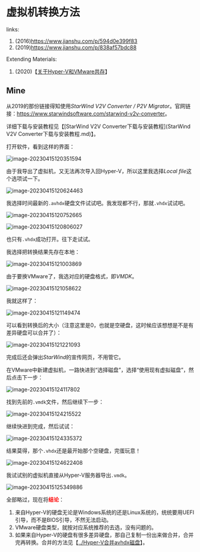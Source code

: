 # 虚拟机转换方法

links:

1. (2016)<https://www.jianshu.com/p/594d0e399f83>
2. (2019)<https://www.jianshu.com/p/838af57bdc88>

Extending Materials:

1. (2020)【[关于Hyper-V和VMware共存](https://zhuanlan.zhihu.com/p/161578626)】

## Mine

从2019的那份链接得知使用*StarWind V2V Converter / P2V Migrator*。官网链接：<https://www.starwindsoftware.com/starwind-v2v-converter>。

详细下载与安装教程见【[StarWind V2V Converter下载与安装教程](StarWind V2V Converter下载与安装教程.md)】。

打开软件，看到这样的界面：

![image-20230415120351594](虚拟机转换方法.assets/image-20230415120351594.png)

由于我导出了虚拟机，又无法再次导入回Hyper-V，所以这里我选择*Local file*这个选项试一下。

![image-20230415120624463](虚拟机转换方法.assets/image-20230415120624463.png)

我选择时间最新的`.avhdx`硬盘文件试试吧。我发现都不行，那就`.vhdx`试试吧。

![image-20230415120752665](虚拟机转换方法.assets/image-20230415120752665.png)

![image-20230415120806027](虚拟机转换方法.assets/image-20230415120806027.png)

也只有`.vhdx`成功打开。往下走试试。

我选择把转换结果先存在本地：

![image-20230415121003869](虚拟机转换方法.assets/image-20230415121003869.png)

由于要换VMware了，我选对应的硬盘格式，即*VMDK*。

![image-20230415121058622](虚拟机转换方法.assets/image-20230415121058622.png)

我就这样了：

![image-20230415121149474](虚拟机转换方法.assets/image-20230415121149474.png)

可以看到转换后的大小（注意这里是0，也就是空硬盘，这时候应该想想是不是有差异硬盘可以合并了）：

![image-20230415121221093](虚拟机转换方法.assets/image-20230415121221093.png)

完成后还会弹出*StarWind*的宣传网页，不用管它。

在VMware中新建虚拟机，一路快进到“选择磁盘”，选择“使用现有虚拟磁盘”，然后点击下一步：

![image-20230415124117802](虚拟机转换方法.assets/image-20230415124117802.png)

找到先前的`.vmdk`文件，然后继续下一步：

![image-20230415124215522](虚拟机转换方法.assets/image-20230415124215522.png)

继续快进到完成，然后试试：

![image-20230415124335372](虚拟机转换方法.assets/image-20230415124335372.png)

结果莫得，那个`.vhdx`还是最开始那个空硬盘，完蛋玩意！

![image-20230415124622408](虚拟机转换方法.assets/image-20230415124622408.png)

我试试别的虚拟机直接从Hyper-V服务器导出`.vmdk`。

![image-20230415125349886](虚拟机转换方法.assets/image-20230415125349886.png)

全部略过，现在将<strong style="color:red">结论</strong>：

1. 来自Hyper-V的硬盘无论是Windows系统的还是Linux系统的，统统要用UEFI引导，而不是BIOS引导，不然无法启动。
2. VMware硬盘类型，就按对应系统推荐的去选，没有问题的。
3. 如果来自Hyper-V的硬盘有很多差异硬盘，那自己复制一份出来做合并，合并完再转换。合并的方法见【[../Hyper-V合并avhdx磁盘](../Hyper-V合并avhdx磁盘.md)】。